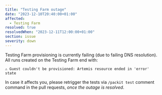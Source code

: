 ```yaml
---
title: "Testing Farm outage"
date: "2023-12-10T20:40:00+01:00"
affected:
  - Testing Farm
resolved: true
resolvedWhen: "2023-12-11T12:00:00+01:00"
section: issue
severity: down
---
```


Testing Farm provisioning is currently failing (due to failing DNS resolution). All runs created on the Testing Farm end with:

```
⚠ Guest couldn't be provisioned: Artemis resource ended in 'error' state
```

In case it affects you, please retrigger the tests via `/packit test` comment command in the pull requests, _once the outage is resolved_.
